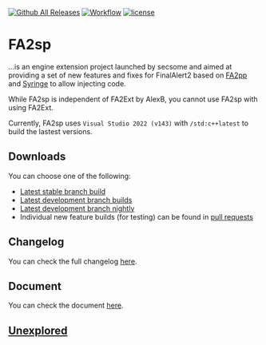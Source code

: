 [![Github All Releases](https://img.shields.io/github/downloads/secsome/FA2sp/total.svg?label=Downloads&style=flat-square)](https://github.com/secsome/FA2sp/releases)
[![Workflow](https://img.shields.io/github/actions/workflow/status/secsome/FA2sp/nighty.yml?label=Nighty%20Build&style=flat-square)](https://github.com/secsome/FA2sp/actions)
[![license](https://img.shields.io/github/license/secsome/FA2sp?label=License&style=flat-square)](https://www.gnu.org/licenses/agpl-3.0.en.html)

# FA2sp
...is an engine extension project launched by secsome and aimed at providing a set of new features and fixes for FinalAlert2 based on [FA2pp](https://github.com/secsome/FA2pp) and [Syringe](https://github.com/Ares-Developers/Syringe) to allow injecting code.

While FA2sp is independent of FA2Ext by AlexB, you cannot use FA2sp with using FA2Ext.

Currently, FA2sp uses `Visual Studio 2022 (v143)` with `/std:c++latest` to build the lastest versions.

Downloads
---------

You can choose one of the following:
- [Latest stable branch build](https://github.com/secsome/FA2sp/releases/latest)
- [Latest development branch builds](https://github.com/secsome/FA2sp/releases)
- [Latest development branch nightly](https://nightly.link/secsome/FA2sp/blob/develop/.github/workflows/nightly.yml)
- Individual new feature builds (for testing) can be found in [pull requests](https://github.com/secsome/FA2sp/pulls)

Changelog
---------

You can check the full changelog [here](./CHANGELOG.md).

Document
---------

You can check the document [here](./DOCUMENT.md).

[Unexplored](./UNEXPLORED.md)
---------